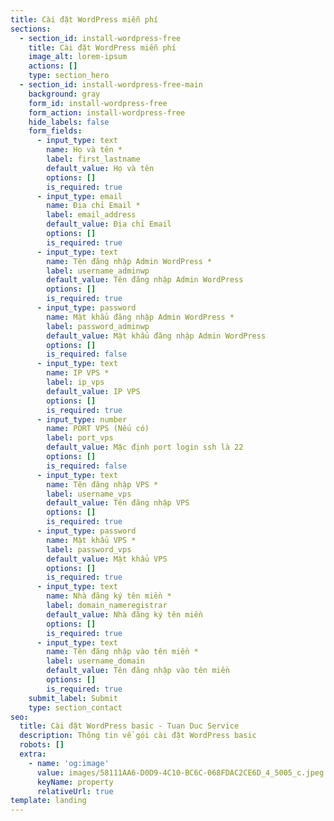 ```yaml
---
title: Cài đặt WordPress miễn phí
sections:
  - section_id: install-wordpress-free
    title: Cài đặt WordPress miễn phí
    image_alt: lorem-ipsum
    actions: []
    type: section_hero
  - section_id: install-wordpress-free-main
    background: gray
    form_id: install-wordpress-free
    form_action: install-wordpress-free
    hide_labels: false
    form_fields:
      - input_type: text
        name: Họ và tên *
        label: first_lastname
        default_value: Họ và tên
        options: []
        is_required: true
      - input_type: email
        name: Địa chỉ Email *
        label: email_address
        default_value: Địa chỉ Email
        options: []
        is_required: true
      - input_type: text
        name: Tên đăng nhập Admin WordPress *
        label: username_adminwp
        default_value: Tên đăng nhập Admin WordPress
        options: []
        is_required: true
      - input_type: password
        name: Mật khẩu đăng nhập Admin WordPress *
        label: password_adminwp
        default_value: Mật khẩu đăng nhập Admin WordPress
        options: []
        is_required: false
      - input_type: text
        name: IP VPS *
        label: ip_vps
        default_value: IP VPS
        options: []
        is_required: true
      - input_type: number
        name: PORT VPS (Nếu có)
        label: port_vps
        default_value: Mặc định port login ssh là 22
        options: []
        is_required: false
      - input_type: text
        name: Tên đăng nhập VPS *
        label: username_vps
        default_value: Tên đăng nhập VPS
        options: []
        is_required: true
      - input_type: password
        name: Mật khẩu VPS *
        label: password_vps
        default_value: Mật khẩu VPS
        options: []
        is_required: true
      - input_type: text
        name: Nhà đăng ký tên miền *
        label: domain_nameregistrar
        default_value: Nhà đăng ký tên miền
        options: []
        is_required: true
      - input_type: text
        name: Tên đăng nhập vào tên miền *
        label: username_domain
        default_value: Tên đăng nhập vào tên miền
        options: []
        is_required: true
    submit_label: Submit
    type: section_contact
seo:
  title: Cài đặt WordPress basic - Tuan Duc Service
  description: Thông tin về gói cài đặt WordPress basic
  robots: []
  extra:
    - name: 'og:image'
      value: images/58111AA6-D0D9-4C10-BC6C-068FDAC2CE6D_4_5005_c.jpeg
      keyName: property
      relativeUrl: true
template: landing
---
```

